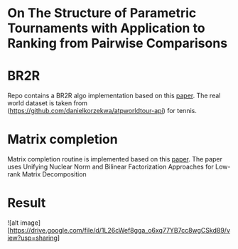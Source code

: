 # On The Structure of Parametric Tournaments with Application to Ranking from Pairwise Comparisons
# BR2R
Repo contains a BR2R algo implementation based on this [paper](https://proceedings.neurips.cc/paper/2021/hash/64dafb11e52edd3cd840bf24e56ddce6-Abstract.html).
The real world dataset is taken from (https://github.com/danielkorzekwa/atpworldtour-api) for tennis.
# Matrix completion
Matrix completion routine is implemented based on this [paper](https://ieeexplore.ieee.org/stamp/stamp.jsp?tp=&arnumber=6751420).
The paper uses Unifying Nuclear Norm and Bilinear Factorization Approaches for Low-rank Matrix Decomposition
# Result
![alt image][https://drive.google.com/file/d/1L26cWef8gga_o6xq77YB7cc8wgCSkd89/view?usp=sharing]
